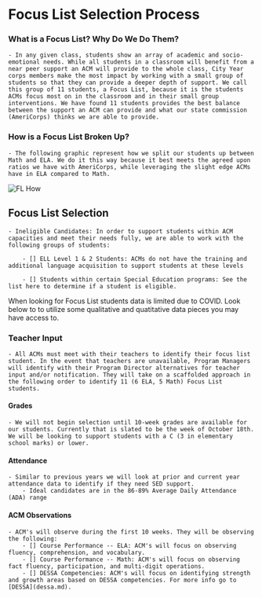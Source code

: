 # Focus List Selection Process



### What is a Focus List? Why Do We Do Them?

    - In any given class, students show an array of academic and socio-emotional needs​. While all students in a classroom will benefit from a near peer support an ACM will provide to the whole class, City Year corps members make the most impact by working with a small group of students so that they can provide a deeper depth of support. We call this group of 11 students, a Focus List, because it is the students ACMs focus most on in the classroom and in their small group interventions. We have found 11 students provides the best balance between the support an ACM can provide and what our state commission (AmeriCorps) thinks we are able to provide.   

### How is a Focus List Broken Up?

    - The following graphic represent how we split our students up between Math and ELA. We do it this way because it best meets the agreed upon ratios we have with AmeriCorps, while leveraging the slight edge ACMs have in ELA compared to Math.  

   ![FL How](/_images/FLHow.PNG)

## Focus List Selection

    - Ineligible Candidates: In order to support students within ACM capacities and meet their needs fully, we are able to work with the following groups of students: 

        - [] ELL Level 1 & 2 Students: ACMs do not have the training and additional language acquisition to support students at these levels 

        - [] Students within certain Special Education programs: See the list here to determine if a student is eligible.  
    
When looking for Focus List students data is limited due to COVID. Look below to to utilize some qualitative and quatitative data pieces you may have access to.
    
### Teacher Input
    - All ACMs must meet with their teachers to identify their focus list student. In the event that teachers are unavailable, Program Managers will identify with their Program Director alternatives for teacher input and/or notification. They will take on a scaffolded approach in the following order to identify 11 (6 ELA, 5 Math) Focus List students.

#### Grades
    - We will not begin selection until 10-week grades are available for our students. Currently that is slated to be the week of October 18th. We will be looking to support students with a C (3 in elementary school marks) or lower.  
    
#### Attendance
    - Similar to previous years we will look at prior and current year attendance data to identify if they need SED support.
        - Ideal candidates are in the 86-89% Average Daily Attendance (ADA) range

#### ACM Observations
    - ACM's will observe during the first 10 weeks. They will be observing the following:
        - [] Course Performance -- ELA: ACM's will focus on observing fluency, comprehension, and vocabulary.
        - [] Course Performance -- Math: ACM's will focus on observing fact fluency, participation, and multi-digit operations.
        - [] DESSA Competencies: ACM's will focus on identifying strength and growth areas based on DESSA competencies. For more info go to [DESSA](dessa.md).